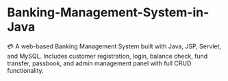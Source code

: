# Banking-Management-System-in-Java
💳 A web-based Banking Management System built with Java, JSP, Servlet, and MySQL. Includes customer registration, login, balance check, fund transfer, passbook, and admin management panel with full CRUD functionality.
